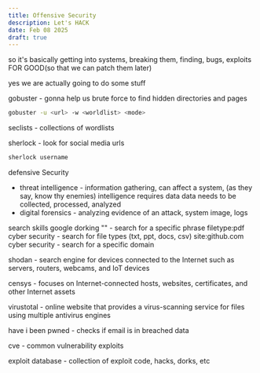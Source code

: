 ```yaml
---
title: Offensive Security
description: Let's HACK
date: Feb 08 2025
draft: true
---
```


so it's basically getting into systems, breaking them, finding, bugs, exploits FOR GOOD(so that we can patch them later)

yes we are actually going to do some stuff

gobuster - gonna help us brute force to find hidden directories and pages

```bash
gobuster -u <url> -w <worldlist> <mode>
```

seclists - collections of wordlists

sherlock - look for social media urls

```bash
sherlock username
```

defensive Security

- threat intelligence - information gathering, can affect a system, (as they say, know thy enemies)
  intelligence requires data
  data needs to be collected, processed, analyzed
- digital forensics - analyzing evidence of an attack, system image, logs

search skills
google dorking
"" - search for a specific phrase
filetype:pdf cyber security - search for file types (txt, ppt, docs, csv)
site:github.com cyber security - search for a specific domain

shodan - search engine for devices connected to the Internet such as servers, routers, webcams, and IoT devices

censys - focuses on Internet-connected hosts, websites, certificates, and other Internet assets

virustotal - online website that provides a virus-scanning service for files using multiple antivirus engines

have i been pwned - checks if email is in breached data

cve - common vulnerability exploits

exploit database - collection of exploit code, hacks, dorks, etc
